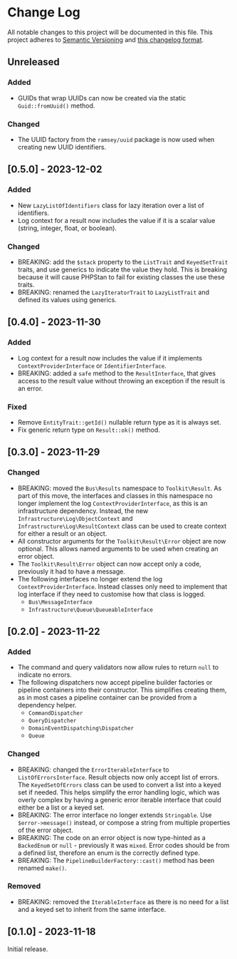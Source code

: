 # Change Log

All notable changes to this project will be documented in this file. This project adheres to
[Semantic Versioning](http://semver.org/) and [this changelog format](http://keepachangelog.com/).

## Unreleased

### Added

- GUIDs that wrap UUIDs can now be created via the static `Guid::fromUuid()` method.

### Changed

- The UUID factory from the `ramsey/uuid` package is now used when creating new UUID identifiers.

## [0.5.0] - 2023-12-02

### Added

- New `LazyListOfIdentifiers` class for lazy iteration over a list of identifiers.
- Log context for a result now includes the value if it is a scalar value (string, integer, float, or boolean).

### Changed

- BREAKING: add the `$stack` property to the `ListTrait` and `KeyedSetTrait` traits, and use generics to indicate the
  value they hold. This is breaking because it will cause PHPStan to fail for existing classes the use these traits.
- BREAKING: renamed the `LazyIteratorTrait` to `LazyListTrait` and defined its values using generics.

## [0.4.0] - 2023-11-30

### Added

- Log context for a result now includes the value if it implements `ContextProviderInterface` or `IdentifierInterface`.
- BREAKING: added a `safe` method to the `ResultInterface`, that gives access to the result value without throwing an
  exception if the result is an error.

### Fixed

- Remove `EntityTrait::getId()` nullable return type as it is always set.
- Fix generic return type on `Result::ok()` method.

## [0.3.0] - 2023-11-29

### Changed

- BREAKING: moved the `Bus\Results` namespace to `Toolkit\Result`. As part of this move, the interfaces and classes in
  this namespace no longer implement the log `ContextProviderInterface`, as this is an infrastructure dependency.
  Instead, the new `Infrastructure\Log\ObjectContext` and `Infrastructure\Log\ResultContext` class can be used to create
  context for either a result or an object.
- All constructor arguments for the `Toolkit\Result\Error` object are now optional. This allows named arguments to be
  used when creating an error object.
- The `Toolkit\Result\Error` object can now accept only a code, previously it had to have a message.
- The following interfaces no longer extend the log `ContextProviderInterface`. Instead classes only need to implement
  that log interface if they need to customise how that class is logged.
    - `Bus\MessageInterface`
    - `Infrastructure\Queue\QueueableInterface`

## [0.2.0] - 2023-11-22

### Added

- The command and query validators now allow rules to return `null` to indicate no errors.
- The following dispatchers now accept pipeline builder factories or pipeline containers into their constructor. This
  simplifies creating them, as in most cases a pipeline container can be provided from a dependency helper.
    - `CommandDispatcher`
    - `QueryDispatcher`
    - `DomainEventDispatching\Dispatcher`
    - `Queue`

### Changed

- BREAKING: changed the `ErrorIterableInterface` to `ListOfErrorsInterface`. Result objects now only accept list of
  errors. The `KeyedSetOfErrors` class can be used to convert a list into a keyed set if needed. This helps simplify
  the error handling logic, which was overly complex by having a generic error iterable interface that could either be
  a list or a keyed set.
- BREAKING: The error interface no longer extends `Stringable`. Use `$error->message()` instead, or compose a string
  from multiple properties of the error object.
- BREAKING: The code on an error object is now type-hinted as a `BackedEnum` or `null` - previously it was `mixed`.
  Error codes should be from a defined list, therefore an enum is the correctly defined type.
- BREAKING: The `PipelineBuilderFactory::cast()` method has been renamed `make()`.

### Removed

- BREAKING: removed the `IterableInterface` as there is no need for a list and a keyed set to inherit from the same
  interface.

## [0.1.0] - 2023-11-18

Initial release.
